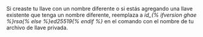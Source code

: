 Si creaste tu llave con un nombre diferente o si estás agregando una llave existente que tenga un nombre diferente, reemplaza a *id_{% ifversion ghae %}rsa{% else %}ed25519{% endif %}* en el comando con el nombre de tu archivo de llave privada.
